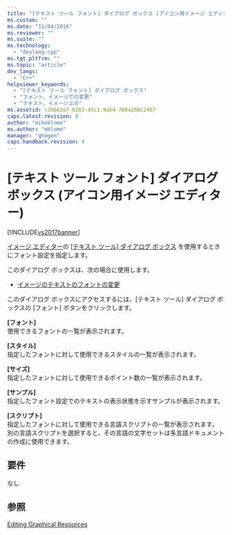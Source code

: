 ```yaml
---
title: "[テキスト ツール フォント] ダイアログ ボックス (アイコン用イメージ エディター) | Microsoft Docs"
ms.custom: ""
ms.date: "11/04/2016"
ms.reviewer: ""
ms.suite: ""
ms.technology: 
  - "devlang-cpp"
ms.tgt_pltfrm: ""
ms.topic: "article"
dev_langs: 
  - "C++"
helpviewer_keywords: 
  - "[テキスト ツール フォント] ダイアログ ボックス"
  - "フォント、イメージでの変更"
  - "テキスト、イメージ上の"
ms.assetid: c398e2e7-0263-43c1-9ab4-768a280c2407
caps.latest.revision: 8
author: "mikeblome"
ms.author: "mblome"
manager: "ghogen"
caps.handback.revision: 4
---
```

# [テキスト ツール フォント] ダイアログ ボックス (アイコン用イメージ エディター)
[!INCLUDE[vs2017banner](../assembler/inline/includes/vs2017banner.md)]

[イメージ エディター](../mfc/image-editor-for-icons.md)の [&#91;テキスト ツール&#93; ダイアログ ボックス](../Topic/Text%20Tool%20Dialog%20Box%20\(Image%20Editor%20for%20Icons\).md) を使用するときにフォント設定を指定します。  
  
 このダイアログ ボックスは、次の場合に使用します。  
  
-   [イメージのテキストのフォントの変更](../mfc/changing-the-font-of-text-on-an-image-image-editor-for-icons.md)  
  
 このダイアログ ボックスにアクセスするには、\[テキスト ツール\] ダイアログ ボックスの \[フォント\] ボタンをクリックします。  
  
 **\[フォント\]**  
 使用できるフォントの一覧が表示されます。  
  
 **\[スタイル\]**  
 指定したフォントに対して使用できるスタイルの一覧が表示されます。  
  
 **\[サイズ\]**  
 指定したフォントに対して使用できるポイント数の一覧が表示されます。  
  
 **\[サンプル\]**  
 指定したフォント設定でのテキストの表示状態を示すサンプルが表示されます。  
  
 **\[スクリプト\]**  
 指定したフォントに対して使用できる言語スクリプトの一覧が表示されます。  別の言語スクリプトを選択すると、その言語の文字セットは多言語ドキュメントの作成に使用できます。  
  
## 要件  
 なし  
  
## 参照  
 [Editing Graphical Resources](../mfc/editing-graphical-resources-image-editor-for-icons.md)